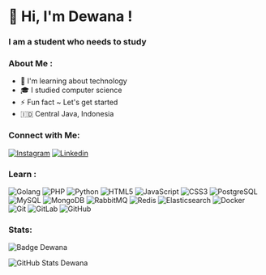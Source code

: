 # 👋 Hi, I'm Dewana !

### I am a student who needs to study

### About Me :
- 🌱 I'm learning about technology
- 🎓 I studied computer science
- ⚡ Fun fact ~ Let's get started
- 🇮🇩 Central Java, Indonesia

### Connect with Me:
[![Instagram](https://img.shields.io/badge/Instagram-E4405F?&logo=instagram&logoColor=white&style=flat-square)](https://dikit.biz.id/ig-aku)
[![Linkedin](https://img.shields.io/badge/Linkedin-0A66C2?&logo=linkedin&logoColor=white&style=flat-square)](https://dikit.biz.id/linkedin-aku)

### Learn :
![Golang](https://img.shields.io/badge/-Golang-45b8d8?style=flat-square&logo=go&logoColor=white)
![PHP](https://img.shields.io/badge/-PHP-777bb3?style=flat-square&logo=PHP&logoColor=white)
![Python](https://img.shields.io/badge/-Python-3776ab?style=flat-square&logo=python&logoColor=white)
![HTML5](https://img.shields.io/badge/-HTML5-e34f26?style=flat-square&logo=HTML5&logoColor=white)
![JavaScript](https://img.shields.io/badge/-JavaScript-f7df1e?style=flat-square&logo=JavaScript&logoColor=white)
![CSS3](https://img.shields.io/badge/-CSS3-264de4?style=flat-square&logo=CSS3&logoColor=white)
![PostgreSQL](https://img.shields.io/badge/-PostgreSQL-4169e1?style=flat-square&logo=postgresql&logoColor=white)
![MySQL](https://img.shields.io/badge/-MySQL-4479a1?style=flat-square&logo=mysql&logoColor=white)
![MongoDB](https://img.shields.io/badge/-MongoDB-13aa52?style=flat-square&logo=mongodb&logoColor=white)
![RabbitMQ](https://img.shields.io/badge/-RabbitMQ-FF6600?style=flat-square&logo=rabbitmq&logoColor=white)
![Redis](https://img.shields.io/badge/-Redis-db5030?style=flat-square&logo=redis&logoColor=white)
![Elasticsearch](https://img.shields.io/badge/-Elasticsearch-005e6c?style=flat-square&logo=elasticsearch&logoColor=white)
![Docker](https://img.shields.io/badge/-Docker-2496ed?style=flat-square&logo=docker&logoColor=white)
![Git](https://img.shields.io/badge/-Git-f05032?style=flat-square&logo=git&logoColor=white)
![GitLab](https://img.shields.io/badge/-GitLab-fca121?style=flat-square&logo=gitlab&logoColor=white)
![GitHub](https://img.shields.io/badge/-GitHub-181717?style=flat-square&logo=github&logoColor=white)

### Stats:
![Badge Dewana](https://badge.dikit.biz.id/dewanakl?style=flat-square&color=brightgreen)

![GitHub Stats Dewana](https://github-readme-stats.vercel.app/api?username=dewanakl&show_icons=true&theme=radical)
